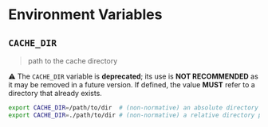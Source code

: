 # Environment Variables

## `CACHE_DIR`

> path to the cache directory

⚠️ The `CACHE_DIR` variable is **deprecated**; its use is **NOT RECOMMENDED** as
it may be removed in a future version. If defined, the value **MUST** refer to a
directory that already exists.

```bash
export CACHE_DIR=/path/to/dir  # (non-normative) an absolute directory path
export CACHE_DIR=./path/to/dir # (non-normative) a relative directory path
```
